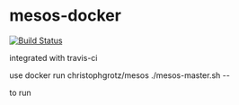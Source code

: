 # mesos-docker
[![Build Status](https://travis-ci.org/cgrotz/mesos-docker.svg?branch=master)](https://travis-ci.org/cgrotz/mesos-docker)

integrated with travis-ci

use 
docker run christophgrotz/mesos ./mesos-master.sh --

to run
